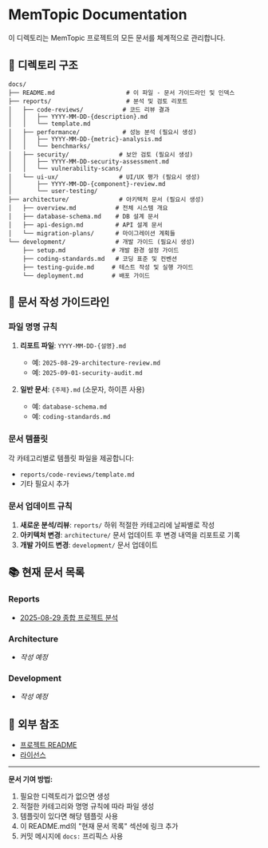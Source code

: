 # MemTopic Documentation

이 디렉토리는 MemTopic 프로젝트의 모든 문서를 체계적으로 관리합니다.

## 📁 디렉토리 구조

```
docs/
├── README.md                    # 이 파일 - 문서 가이드라인 및 인덱스
├── reports/                     # 분석 및 검토 리포트
│   ├── code-reviews/           # 코드 리뷰 결과
│   │   ├── YYYY-MM-DD-{description}.md
│   │   └── template.md
│   ├── performance/            # 성능 분석 (필요시 생성)
│   │   ├── YYYY-MM-DD-{metric}-analysis.md
│   │   └── benchmarks/
│   ├── security/              # 보안 검토 (필요시 생성)
│   │   ├── YYYY-MM-DD-security-assessment.md
│   │   └── vulnerability-scans/
│   └── ui-ux/                 # UI/UX 평가 (필요시 생성)
│       ├── YYYY-MM-DD-{component}-review.md
│       └── user-testing/
├── architecture/              # 아키텍처 문서 (필요시 생성)
│   ├── overview.md           # 전체 시스템 개요
│   ├── database-schema.md    # DB 설계 문서
│   ├── api-design.md         # API 설계 문서
│   └── migration-plans/      # 마이그레이션 계획들
└── development/              # 개발 가이드 (필요시 생성)
    ├── setup.md             # 개발 환경 설정 가이드
    ├── coding-standards.md   # 코딩 표준 및 컨벤션
    ├── testing-guide.md     # 테스트 작성 및 실행 가이드
    └── deployment.md        # 배포 가이드
```

## 📝 문서 작성 가이드라인

### 파일 명명 규칙

1. **리포트 파일**: `YYYY-MM-DD-{설명}.md`
   - 예: `2025-08-29-architecture-review.md`
   - 예: `2025-09-01-security-audit.md`

2. **일반 문서**: `{주제}.md` (소문자, 하이픈 사용)
   - 예: `database-schema.md`
   - 예: `coding-standards.md`

### 문서 템플릿

각 카테고리별로 템플릿 파일을 제공합니다:
- `reports/code-reviews/template.md`
- 기타 필요시 추가

### 문서 업데이트 규칙

1. **새로운 분석/리뷰**: `reports/` 하위 적절한 카테고리에 날짜별로 작성
2. **아키텍처 변경**: `architecture/` 문서 업데이트 후 변경 내역을 리포트로 기록
3. **개발 가이드 변경**: `development/` 문서 업데이트

## 📚 현재 문서 목록

### Reports
- [2025-08-29 종합 프로젝트 분석](./reports/code-reviews/2025-08-29-comprehensive-analysis.md)

### Architecture
- *작성 예정*

### Development  
- *작성 예정*

## 🔗 외부 참조

- [프로젝트 README](../README.md)
- [라이선스](../LICENSE)

---

**문서 기여 방법:**
1. 필요한 디렉토리가 없으면 생성
2. 적절한 카테고리와 명명 규칙에 따라 파일 생성
3. 템플릿이 있다면 해당 템플릿 사용
4. 이 README.md의 "현재 문서 목록" 섹션에 링크 추가
5. 커밋 메시지에 `docs:` 프리픽스 사용